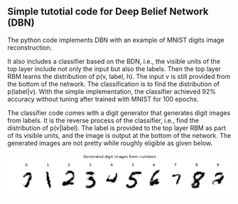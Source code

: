 ## Simple tutotial code for Deep Belief Network (DBN)

The python code implements DBN with an example of MNIST digits image reconstruction.

It also includes a classifier based on the BDN, i.e., the visible units of the top layer include not only the input but also the labels. Then the top layer RBM learns the distribution of p(v, label, h). The input v is still provided from the bottom of the network. The classification is to find the distribution of p(label|v). With the simple implementation, the classifier achieved 92% accuracy without tuning after trained with MNIST for 100 epochs. 

The classifier code comes with a digit generator that generates digit images from labels. It is the reverse process of the classifier, i.e., find the distribution of p(v|label). The label is provided to the top layer RBM as part of its visible units, and the image is output at the bottom of the network. The generated images are not pretty while roughly eligible as given below.

<img src="trained_models/Unknown.png" alt="Digits">
